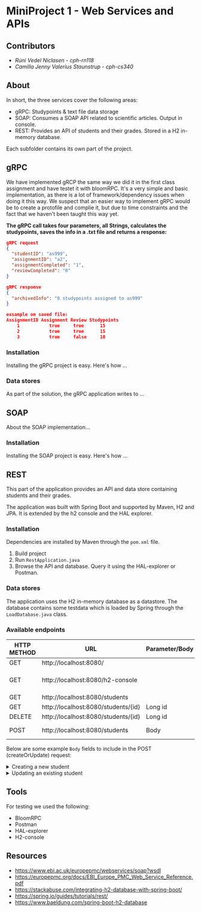 # MiniProject 1 - Web Services and APIs

## Contributors
- _Rúni Vedel Niclasen - cph-rn118_
- _Camilla Jenny Valerius Staunstrup - cph-cs340_

## About

In short, the three services cover the following areas:
- gRPC: Studypoints & text file data storage
- SOAP: Consumes a SOAP API related to scientific articles. Output in console.
- REST: Provides an API of students and their grades. Stored in a H2 in-memory database.

Each subfolder contains its own part of the project.

## gRPC
We have implemented gRCP the same way we did it in the first class assignment and have testet it with bloomRPC. It's a very simple and basic implementation, as there is a lot of framework/dependency issues when doing it this way. We suspect that an easier way to implement gRPC would be to create a protofile and complie it, but due to time constraints and the fact that we haven't been taught this way yet. 
  
**The gRPC call takes four parameters, all Strings, calculates the studypoints, saves the info in a .txt file and returns a response:**
```json
gRPC request
{
  "studentID": "as999",
  "assignmentID": "a2",
  "assignmentCompleted": "1",
  "reviewCompleted": "0"
}

gRPC response
{
  "archivedInfo": "0 studypoints assigned to as999"
}

exsample on saved file:
AssignmentID Assignment Review Studypoints
    1           true     true      15
    2           true     true      15
    3           true     false     10
```

### Installation
Installing the gRPC project is easy. Here's how ...

### Data stores
As part of the solution, the gRPC application writes to ...

## SOAP
About the SOAP implementation...

### Installation
Installing the SOAP project is easy. Here's how ...

## REST
This part of the application provides an API and data store containing students and their grades.

The application was built with Spring Boot and supported by Maven, H2 and JPA. It is extended by the h2 console and the HAL explorer.

### Installation
Dependencies are installed by Maven through the `pom.xml` file.

1) Build project
2) Run `RestApplication.java`
3) Browse the API and database. Query it using the HAL-explorer or Postman.

### Data stores
The application uses the H2 in-memory database as a datastore. The database contains some testdata which is loaded by Spring through the `LoadDatabase.java` class.

### Available endpoints

| HTTP METHOD | URL                                 | Parameter/Body | Notes                                                           |
|-------------|-------------------------------------|----------------|-----------------------------------------------------------------|
| GET         | http://localhost:8080/              |                | HAL Explorer                                                    |
| GET         | http://localhost:8080/h2-console    |                | Browse h2 database. Login details are in application.properties |
| GET         | http://localhost:8080/students      |                | Returns all students                                            |
| GET         | http://localhost:8080/students/{id} | Long id        | Returns student by ID                                           |
| DELETE      | http://localhost:8080/students/{id} | Long id        | Deletes student by ID                                           |
| POST        | http://localhost:8080/students      | Body           | Creates or updates a student.                                   |

Below are some example `Body` fields to include in the POST (createOrUpdate) request:

<details><summary>Creating a new student</summary>

_Do not include `id`_.

```json
{
    "firstName": "John",
    "lastName": "Testman",
    "grades": [
        {
            "subject": "Math",
            "year": "2021",
            "grade": "B"
        },
        {
            "subject": "Home Economics",
            "year": "2021",
            "grade": "A"
        }
    ]
}
```
</details>

<details><summary>Updating an existing student</summary>

_Do include `id` as it matches on this_.

```json
{
    "id":"1",
    "firstName": "John",
    "lastName": "Testman",
    "grades": [
        {
            "subject": "Math",
            "year": "2021",
            "grade": "C"
        },
        {
            "subject": "Home Economics",
            "year": "2021",
            "grade": "C"
        },
         {
            "subject": "newSubject",
            "year": "2021",
            "grade": "A"
        }
    ]
}
```
</details>

## Tools
For testing we used the following:
- BloomRPC
- Postman
- HAL-explorer
- H2-console

## Resources
- https://www.ebi.ac.uk/europepmc/webservices/soap?wsdl 
- https://europepmc.org/docs/EBI_Europe_PMC_Web_Service_Reference.pdf 
- https://stackabuse.com/integrating-h2-database-with-spring-boot/
- https://spring.io/guides/tutorials/rest/ 
- https://www.baeldung.com/spring-boot-h2-database
